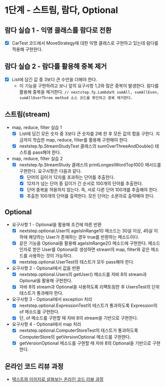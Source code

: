 # 1단계 - 스트림, 람다, Optional
## 람다 실습 1 - 익명 클래스를 람다로 전환
* [x] CarTest 코드에서 MoveStrategy에 대한 익명 클래스로 구현하고 있는데 람다를 적용해 구현한다.

## 람다 실습 2 - 람다를 활용해 중복 제거
* [x] List에 담긴 값 중 3보다 큰 수만을 더해야 한다.
  * 이 기능을 구현하려고 보니 앞의 요구사항 1,2와 많은 중복이 발생한다. 람다를 활용해 중복을 제거한다.
  `// nextstep.fp.Lambda의 sumAll, sumAllEven, sumAllOverThree method 소스 코드를 확인하고 중복 제거한다.`

## 스트림(stream)
* map, reduce, filter 실습 1
  * [x] List에 담긴 모든 숫자 중 3보다 큰 숫자를 2배 한 후 모든 값의 합을 구한다. 지금까지 학습한 map, reduce, filter를 활용해 구현해야 한다. 
  * [x] nextstep.fp.StreamStudyTest 클래스의 sumOverThreeAndDouble() 테스트를 pass해야 한다.
* map, reduce, filter 실습 2
  * [x] nextstep.fp.StreamStudy 클래스의 printLongestWordTop100() 메서드를 구현한다. 요구사항은 다음과 같다.
    * [x] 단어의 길이가 12자를 초과하는 단어를 추출한다.
    * [x] 12자가 넘는 단어 중 길이가 긴 순서로 100개의 단어를 추출한다.
    * [x] 단어 중복을 허용하지 않는다. 즉, 서로 다른 단어 100개를 추출해야 한다.
    * [x] 추출한 100개의 단어를 출력한다. 모든 단어는 소문자로 출력해야 한다.

## Optional
* 요구사항 1 - Optional을 활용해 조건에 따른 반환
  * [x] nextstep.optional.User의 ageIsInRange1() 메소드는 30살 이상, 45살 이하에 해당하는 User가 존재하는 경우 true를 반환하는 메소드이다. 
  * [x] 같은 기능을 Optional을 활용해 ageIsInRange2() 메소드에 구현한다. 메소드 인자로 받은 User를 Optional로 생성하면 stream의 map, filter와 같은 메소드를 사용하는 것이 가능하다. 
  * [x] nextstep.optional.UserTest의 테스트가 모두 pass해야 한다.
* 요구사항 2 - Optional에서 값을 반환
  * [x] nextstep.optional.Users의 getUser() 메소드를 자바 8의 stream과 Optional을 활용해 구현한다. 
  * [x] 자바 8의 stream과 Optional을 사용하도록 리팩토링한 후 UsersTest의 단위 테스트가 통과해야 한다.
* 요구사항 3 - Optional에서 exception 처리
  * [x] nextstep.optional.ExpressionTest의 테스트가 통과하도록 Expression의 of 메소드를 구현한다. 
  * [x] 단, of 메소드를 구현할 때 자바 8의 stream을 기반으로 구현한다.
* 요구사항 4 - Optional에서 map 처리
  * [x] nextstep.optional.ComputerStoreTest의 테스트가 통과하도록 ComputerStore의 getVersionOptional 메소드를 구현한다.
  * [x] getVersionOptional 메소드를 구현할 때 자바 8의 Optional을 기반으로 구현한다.

## 온라인 코드 리뷰 과정
* [텍스트와 이미지로 살펴보는 온라인 코드 리뷰 과정](https://github.com/nextstep-step/nextstep-docs/tree/master/codereview)